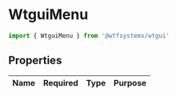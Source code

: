 # WtguiMenu

```ts
import { WtguiMenu } from '@wtfsystems/wtgui'
```

## Properties

| Name   | Required           | Type     | Purpose                      |
|--------|:------------------:|----------|------------------------------|
